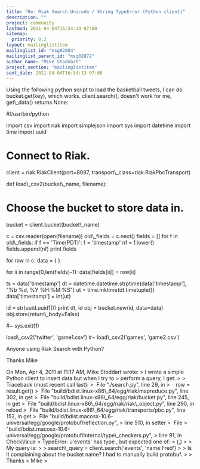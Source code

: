 ```yaml
---
title: "Re: Riak Search Unicode / String TypeError (Python client)"
description: ""
project: community
lastmod: 2011-04-04T16:54:13-07:00
sitemap:
  priority: 0.2
layout: mailinglistitem
mailinglist_id: "msg02884"
mailinglist_parent_id: "msg02872"
author_name: "Mike Stoddart"
project_section: "mailinglistitem"
sent_date: 2011-04-04T16:54:13-07:00
---
```



Using the following python script to load the basketball tweets, I can
do bucket.get(key), which works. client.search(), doesn't work for me,
get\\_data() returns None:

#!/usr/bin/python

import csv
import riak
import simplejson
import sys
import datetime
import time
import uuid

# Connect to Riak.
client = riak.RiakClient(port=8087, transport\\_class=riak.RiakPbcTransport)

def load\\_csv2(bucket\\_name, filename):

 # Choose the bucket to store data in.
 bucket = client.bucket(bucket\\_name)

 c = csv.reader(open(filename))
 old\\_fields = c.next()
 fields = []
 for f in old\\_fields:
 if f == 'Time(PDT)':
 f = 'timestamp'
 nf = f.lower()
 fields.append(nf)
 print fields

 for row in c:
 data = {
 }

 for ii in range(0,len(fields)-1):
 data[fields[ii]] = row[ii]
 
 ts = data['timestamp']
 dt = datetime.datetime.strptime(data['timestamp'], "%b %d, %Y 
%H:%M:%S")
 ut = time.mktime(dt.timetuple())
 data['timestamp'] = int(ut)

 id = str(uuid.uuid1())
 print dt, id
 obj = bucket.new(id, data=data)
 obj.store(return\\_body=False)

 #~ sys.exit(1)

load\\_csv2('twitter', 'game1.csv')
#~ load\\_csv2('games', 'game2.csv')

Anyone using Riak Search with Python?

Thanks
Mike

On Mon, Apr 4, 2011 at 11:17 AM, Mike Stoddart  wrote:
&gt; I wrote a simple Python client to insert data but when I try to
&gt; perform a query, I get:
&gt;
&gt; Traceback (most recent call last):
&gt;  File "./search.py", line 29, in 
&gt;    row = result.get()
&gt;  File "build/bdist.linux-x86\\_64/egg/riak/mapreduce.py", line 302, in get
&gt;  File "build/bdist.linux-x86\\_64/egg/riak/bucket.py", line 245, in get
&gt;  File "build/bdist.linux-x86\\_64/egg/riak/riak\\_object.py", line 290, in reload
&gt;  File "build/bdist.linux-x86\\_64/egg/riak/transports/pbc.py", line 152, in get
&gt;  File "build/bdist.macosx-10.6-universal/egg/google/protobuf/reflection.py",
&gt; line 510, in setter
&gt;  File 
&gt; "build/bdist.macosx-10.6-universal/egg/google/protobuf/internal/type\\_checkers.py",
&gt; line 91, in CheckValue
&gt; TypeError: u'events' has type , but expected one of:
&gt; (,)
&gt;
&gt; My query is:
&gt;
&gt; search\\_query = client.search('events', 'name:Fred')
&gt;
&gt; Is it complaining about the bucket name? I had to manually build protobuf.
&gt;
&gt; Thanks
&gt; Mike
&gt;

